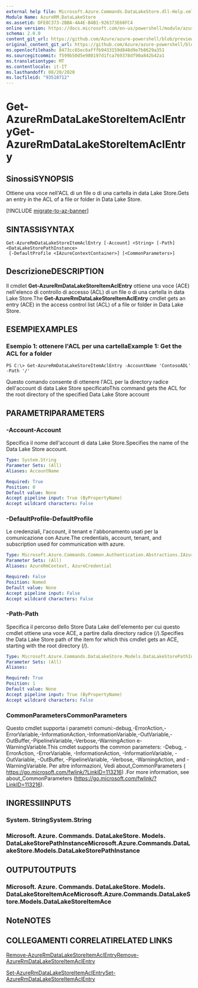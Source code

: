 ```yaml
---
external help file: Microsoft.Azure.Commands.DataLakeStore.dll-Help.xml
Module Name: AzureRM.DataLakeStore
ms.assetid: DFE8C373-2BBA-4A4E-B4B1-926373E68FC4
online version: https://docs.microsoft.com/en-us/powershell/module/azurerm.datalakestore/get-azurermdatalakestoreitemaclentry
schema: 2.0.0
content_git_url: https://github.com/Azure/azure-powershell/blob/preview/src/ResourceManager/DataLakeStore/Commands.DataLakeStore/help/Get-AzureRmDataLakeStoreItemAclEntry.md
original_content_git_url: https://github.com/Azure/azure-powershell/blob/preview/src/ResourceManager/DataLakeStore/Commands.DataLakeStore/help/Get-AzureRmDataLakeStoreItemAclEntry.md
ms.openlocfilehash: 8473cc65ec6afffb9433159d848d9e7b8629a351
ms.sourcegitcommit: f599b50d5e980197d1fca769378df90a842b42a1
ms.translationtype: MT
ms.contentlocale: it-IT
ms.lasthandoff: 08/20/2020
ms.locfileid: "93518712"
---
```

# <span data-ttu-id="0a8fe-101">Get-AzureRmDataLakeStoreItemAclEntry</span><span class="sxs-lookup"><span data-stu-id="0a8fe-101">Get-AzureRmDataLakeStoreItemAclEntry</span></span>

## <span data-ttu-id="0a8fe-102">Sinossi</span><span class="sxs-lookup"><span data-stu-id="0a8fe-102">SYNOPSIS</span></span>
<span data-ttu-id="0a8fe-103">Ottiene una voce nell'ACL di un file o di una cartella in data Lake Store.</span><span class="sxs-lookup"><span data-stu-id="0a8fe-103">Gets an entry in the ACL of a file or folder in Data Lake Store.</span></span>

[!INCLUDE [migrate-to-az-banner](../../includes/migrate-to-az-banner.md)]

## <span data-ttu-id="0a8fe-104">SINTASSI</span><span class="sxs-lookup"><span data-stu-id="0a8fe-104">SYNTAX</span></span>

```
Get-AzureRmDataLakeStoreItemAclEntry [-Account] <String> [-Path] <DataLakeStorePathInstance>
 [-DefaultProfile <IAzureContextContainer>] [<CommonParameters>]
```

## <span data-ttu-id="0a8fe-105">Descrizione</span><span class="sxs-lookup"><span data-stu-id="0a8fe-105">DESCRIPTION</span></span>
<span data-ttu-id="0a8fe-106">Il cmdlet **Get-AzureRmDataLakeStoreItemAclEntry** ottiene una voce (ACE) nell'elenco di controllo di accesso (ACL) di un file o di una cartella in data Lake Store.</span><span class="sxs-lookup"><span data-stu-id="0a8fe-106">The **Get-AzureRmDataLakeStoreItemAclEntry** cmdlet gets an entry (ACE) in the access control list (ACL) of a file or folder in Data Lake Store.</span></span>

## <span data-ttu-id="0a8fe-107">ESEMPI</span><span class="sxs-lookup"><span data-stu-id="0a8fe-107">EXAMPLES</span></span>

### <span data-ttu-id="0a8fe-108">Esempio 1: ottenere l'ACL per una cartella</span><span class="sxs-lookup"><span data-stu-id="0a8fe-108">Example 1: Get the ACL for a folder</span></span>
```
PS C:\> Get-AzureRmDataLakeStoreItemAclEntry -AccountName 'ContosoADL' -Path '/'
```

<span data-ttu-id="0a8fe-109">Questo comando consente di ottenere l'ACL per la directory radice dell'account di data Lake Store specificato</span><span class="sxs-lookup"><span data-stu-id="0a8fe-109">This command gets the ACL for the root directory of the specified Data Lake Store account</span></span>

## <span data-ttu-id="0a8fe-110">PARAMETRI</span><span class="sxs-lookup"><span data-stu-id="0a8fe-110">PARAMETERS</span></span>

### <span data-ttu-id="0a8fe-111">-Account</span><span class="sxs-lookup"><span data-stu-id="0a8fe-111">-Account</span></span>
<span data-ttu-id="0a8fe-112">Specifica il nome dell'account di data Lake Store.</span><span class="sxs-lookup"><span data-stu-id="0a8fe-112">Specifies the name of the Data Lake Store account.</span></span>

```yaml
Type: System.String
Parameter Sets: (All)
Aliases: AccountName

Required: True
Position: 0
Default value: None
Accept pipeline input: True (ByPropertyName)
Accept wildcard characters: False
```

### <span data-ttu-id="0a8fe-113">-DefaultProfile</span><span class="sxs-lookup"><span data-stu-id="0a8fe-113">-DefaultProfile</span></span>
<span data-ttu-id="0a8fe-114">Le credenziali, l'account, il tenant e l'abbonamento usati per la comunicazione con Azure.</span><span class="sxs-lookup"><span data-stu-id="0a8fe-114">The credentials, account, tenant, and subscription used for communication with azure.</span></span>

```yaml
Type: Microsoft.Azure.Commands.Common.Authentication.Abstractions.IAzureContextContainer
Parameter Sets: (All)
Aliases: AzureRmContext, AzureCredential

Required: False
Position: Named
Default value: None
Accept pipeline input: False
Accept wildcard characters: False
```

### <span data-ttu-id="0a8fe-115">-Path</span><span class="sxs-lookup"><span data-stu-id="0a8fe-115">-Path</span></span>
<span data-ttu-id="0a8fe-116">Specifica il percorso dello Store Data Lake dell'elemento per cui questo cmdlet ottiene una voce ACE, a partire dalla directory radice (/).</span><span class="sxs-lookup"><span data-stu-id="0a8fe-116">Specifies the Data Lake Store path of the item for which this cmdlet gets an ACE, starting with the root directory (/).</span></span>

```yaml
Type: Microsoft.Azure.Commands.DataLakeStore.Models.DataLakeStorePathInstance
Parameter Sets: (All)
Aliases:

Required: True
Position: 1
Default value: None
Accept pipeline input: True (ByPropertyName)
Accept wildcard characters: False
```

### <span data-ttu-id="0a8fe-117">CommonParameters</span><span class="sxs-lookup"><span data-stu-id="0a8fe-117">CommonParameters</span></span>
<span data-ttu-id="0a8fe-118">Questo cmdlet supporta i parametri comuni:-debug,-ErrorAction,-ErrorVariable,-InformationAction,-InformationVariable,-OutVariable,-OutBuffer,-PipelineVariable,-Verbose,-WarningAction e-WarningVariable.</span><span class="sxs-lookup"><span data-stu-id="0a8fe-118">This cmdlet supports the common parameters: -Debug, -ErrorAction, -ErrorVariable, -InformationAction, -InformationVariable, -OutVariable, -OutBuffer, -PipelineVariable, -Verbose, -WarningAction, and -WarningVariable.</span></span> <span data-ttu-id="0a8fe-119">Per altre informazioni, Vedi about_CommonParameters ( https://go.microsoft.com/fwlink/?LinkID=113216) .</span><span class="sxs-lookup"><span data-stu-id="0a8fe-119">For more information, see about_CommonParameters (https://go.microsoft.com/fwlink/?LinkID=113216).</span></span>

## <span data-ttu-id="0a8fe-120">INGRESSI</span><span class="sxs-lookup"><span data-stu-id="0a8fe-120">INPUTS</span></span>

### <span data-ttu-id="0a8fe-121">System. String</span><span class="sxs-lookup"><span data-stu-id="0a8fe-121">System.String</span></span>

### <span data-ttu-id="0a8fe-122">Microsoft. Azure. Commands. DataLakeStore. Models. DataLakeStorePathInstance</span><span class="sxs-lookup"><span data-stu-id="0a8fe-122">Microsoft.Azure.Commands.DataLakeStore.Models.DataLakeStorePathInstance</span></span>

## <span data-ttu-id="0a8fe-123">OUTPUT</span><span class="sxs-lookup"><span data-stu-id="0a8fe-123">OUTPUTS</span></span>

### <span data-ttu-id="0a8fe-124">Microsoft. Azure. Commands. DataLakeStore. Models. DataLakeStoreItemAce</span><span class="sxs-lookup"><span data-stu-id="0a8fe-124">Microsoft.Azure.Commands.DataLakeStore.Models.DataLakeStoreItemAce</span></span>

## <span data-ttu-id="0a8fe-125">Note</span><span class="sxs-lookup"><span data-stu-id="0a8fe-125">NOTES</span></span>

## <span data-ttu-id="0a8fe-126">COLLEGAMENTI CORRELATI</span><span class="sxs-lookup"><span data-stu-id="0a8fe-126">RELATED LINKS</span></span>

[<span data-ttu-id="0a8fe-127">Remove-AzureRmDataLakeStoreItemAclEntry</span><span class="sxs-lookup"><span data-stu-id="0a8fe-127">Remove-AzureRmDataLakeStoreItemAclEntry</span></span>](./Remove-AzureRmDataLakeStoreItemAclEntry.md)

[<span data-ttu-id="0a8fe-128">Set-AzureRmDataLakeStoreItemAclEntry</span><span class="sxs-lookup"><span data-stu-id="0a8fe-128">Set-AzureRmDataLakeStoreItemAclEntry</span></span>](./Set-AzureRmDataLakeStoreItemAclEntry.md)


